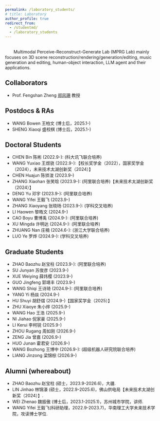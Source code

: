 ```yaml
---
permalink: /laboratory_students/
# title: Laboratory
author_profile: true
redirect_from: 
  - /studentmd/
  - /laboratory_students
---
```


<br />
　　Multimodal Perceive-Reconstruct-Generate Lab (MPRG Lab) mainly focuses on 3D scene reconstruction/rendering/generation/editing, music generation and editing, human-object interaction, LLM agent and their applications.

Collaborators
--------
* Prof. Fengshan Zheng [郑风珊](https://www2.scut.edu.cn/emc/2023/1228/c37567a531831/page.htm) 教授

Postdocs & RAs
--------
* WANG Bowen 王柏文 (博士后，2025.1-)
* SHENG Xiaoqi 盛校棋 (博士后，2025.1-) 

Doctoral Students
--------
* CHEN Bin 陈彬 (2022.9-): (科大讯飞联合培养)
* WANG Yuxiao 王煜骁 (2022.9-):【校长奖学金（2022），国家奖学金（2024），未来技术太湖创新奖（2024）】
* CHEN Huajun 陈铧浚 (2023.9-) 
* ZHANG Xiaohan 张笑晗 (2023.9-): (阿里联合培养)【未来技术太湖创新奖（2024）】
* DENG Yu 邓宇 (2023.9-): (阿里联合培养)
* WANG Yifei 王毅飞 (2023.9-) 
* ZHANG Xiaoyang 张晓旸 (2023.9-): (学科交叉培养)
* LI Haowen 黎皓文 (2024.9-) 
* CAO Boyu 曹博禹 (2024.9-): (阿里联合培养)
* XU Mingda 许明达 (2024.9-): (阿里联合培养)
* ZHUANG Nan 庄楠 (2024.6-): (浙江大学联合培养)
* LUO Ye 罗烨 (2024.9-): (学科交叉培养)
   



Graduate Students
--------
* ZHAO Baozhu 赵宝柱 (2023.9-):  (阿里联合培养)
* SU Junyan 苏俊彦 (2023.9-) 
* XUE Weiying 薛炜樱 (2023.9-)
* GUO Jingfeng 郭靖丰 (2023.9-)
* WANG Shiqi 王诗琦 (2024.9-): (阿里联合培养)
* YANG Yi 杨燚 (2024.9-) 
* HU Shuyi 胡舒熠 (2024.9-)【国家奖学金（2025）】
* ZHU Xiaoye 朱小烨 (2025.9-) 
* WANG Hao 王浩 (2025.9-) 
* NI Jiahao 倪家豪 (2025.9-) 
* LI Kerui 李柯锐 (2025.9-)
* ZHOU Rugang 周如刚 (2026.9-)
* ZENG Jia 曾嘉 (2026.9-)
* HUO Junan 霍君安 (2026.9-)
* WANG Bozhong 王博中 (2026.9-): (超级机器人研究院联合培养)
* LIANG Jinzong 梁锦棕 (2026.9-)

Alumni (whereabout)
--------  
* ZHAO Baozhu 赵宝柱 (硕士，2023.9-2026.6)，大疆.
* LIN Jinhao 林锦濠 (硕士，2022.9-2025.6)，佛山供电局【未来技术太湖创新奖（2024）】.
* WEI Zhenao 魏振傲 (博士后，2023.1-2025.1)，苏州城市学院，讲师.
* WANG Yifei 王毅飞(科研助理，2022.9-2023.7)，华南理工大学未来技术学院，攻读博士学位.
